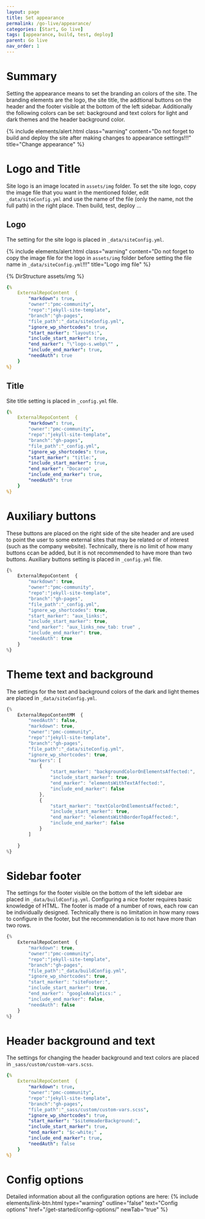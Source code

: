 ```yaml
---
layout: page
title: Set appearance
permalink: /go-live/appearance/
categories: [Start, Go live]
tags: [appearance, build, test, deploy]
parent: Go live
nav_order: 1
---
```


# Summary
Setting the appearance means to set the branding an colors of the site. The branding elements are the logo, the site title, the addtional buttons on the header and the footer visible at the bottom of the left sidebar. Additionally the following colors can be set: background and text colors for light and dark themes and the header background color.

{% include elements/alert.html 
  class="warning" 
  content="Do not forget to build and deploy the site after making changes to appearance settings!!!"
  title="Change appearance" 
%}

# Logo and Title
Site logo is an image located in `assets/img` folder. To set the site logo, copy the image file that you want in the mentioned folder, edit `_data/siteConfig.yml` and use the name of the file (only the name, not the full path) in the right place. Then build, test, deploy ... 

## Logo

The setting for the site logo is placed in `_data/siteConfig.yml`.

{% include elements/alert.html 
  class="warning" 
  content="Do not forget to copy the image file for the logo in `assets/img` folder before setting the file name in `_data/siteConfig.yml`!!!"
  title="Logo img file" 
%}

{% DirStructure assets/img %}

```yml
{% 
    ExternalRepoContent  { 
        "markdown": true,
        "owner":"pmc-community", 
        "repo":"jekyll-site-template", 
        "branch":"gh-pages", 
        "file_path":"_data/siteConfig.yml", 
        "ignore_wp_shortcodes": true, 
        "start_marker": "layouts:",
        "include_start_marker": true,
        "end_marker": "\"logo-s.webp\"" ,
        "include_end_marker": true,
        "needAuth": true
    }
%}
```

## Title
Site title setting is placed in `_config.yml` file.
```yml
{% 
    ExternalRepoContent  { 
        "markdown": true,
        "owner":"pmc-community", 
        "repo":"jekyll-site-template", 
        "branch":"gh-pages", 
        "file_path":"_config.yml", 
        "ignore_wp_shortcodes": true, 
        "start_marker": "title:",
        "include_start_marker": true,
        "end_marker": "Docaroo" ,
        "include_end_marker": true,
        "needAuth": true
    }
%}
```

# Auxiliary buttons
These buttons are placed on the right side of the site header and are used to point the user to some external sites that may be related or of interest (such as the company website). Technically, there is no limit of how many buttons ccan be added, but it is not recommended to have more than two buttons. Auxiliary buttons setting is placed in `_config.yml` file.

```javascript
{% 
    ExternalRepoContent  { 
        "markdown": true,
        "owner":"pmc-community", 
        "repo":"jekyll-site-template", 
        "branch":"gh-pages", 
        "file_path":"_config.yml", 
        "ignore_wp_shortcodes": true, 
        "start_marker": "aux_links:",
        "include_start_marker": true,
        "end_marker": "aux_links_new_tab: true" ,
        "include_end_marker": true,
        "needAuth": true
    }
%}
```

# Theme text and background
The settings for the text and background colors of the dark and light themes are placed in `_data/siteConfig.yml`.

```javascript
{% 
    ExternalRepoContentMM  {
        "needAuth": false,
        "markdown": true,
        "owner":"pmc-community", 
        "repo":"jekyll-site-template", 
        "branch":"gh-pages", 
        "file_path":"_data/siteConfig.yml", 
        "ignore_wp_shortcodes": true,
        "markers": [
            {
                "start_marker": "backgroundColorOnElementsAffected:",
                "include_start_marker": true, 
                "end_marker": "elementsWithTextAffected:",
                "include_end_marker": false
            },
            {
                "start_marker": "textColorOnElementsAffected:",
                "include_start_marker": true,
                "end_marker": "elementsWithBorderTopAffected:",
                "include_end_marker": false
            }
        ]
        
    }
%}
```

# Sidebar footer
The settings for the footer visible on the bottom of the left sidebar are placed in `_data/buildConfig.yml`. Configuring a nice footer requires basic knowledge of HTML. The footer is made of a number of rows, each row can be individually designed. Technically there is no limitation in how many rows to configure in the footer, but the recommendation is to not have more than two rows.

```javascript
{% 
    ExternalRepoContent  { 
        "markdown": true,
        "owner":"pmc-community", 
        "repo":"jekyll-site-template", 
        "branch":"gh-pages", 
        "file_path":"_data/buildConfig.yml", 
        "ignore_wp_shortcodes": true, 
        "start_marker": "siteFooter:",
        "include_start_marker": true,
        "end_marker": "googleAnalytics:" ,
        "include_end_marker": false,
        "needAuth": false
    }
%}
```

# Header background and text
The settings for changing the header background and text colors are placed in `_sass/custom/custom-vars.scss`.

```yml
{% 
    ExternalRepoContent  { 
        "markdown": true,
        "owner":"pmc-community", 
        "repo":"jekyll-site-template", 
        "branch":"gh-pages", 
        "file_path":"_sass/custom/custom-vars.scss", 
        "ignore_wp_shortcodes": true, 
        "start_marker": "$siteHeaderBackground:",
        "include_start_marker": true,
        "end_marker": "$c-white;" ,
        "include_end_marker": true,
        "needAuth": false
    }
%}
```
# Config options

Detailed information about all the configuration options are here:
{% include 
    elements/link-btn.html 
    type="warning" 
    outline="false" text="Config options" 
    href="/get-started/config-options/" 
    newTab="true" 
%}